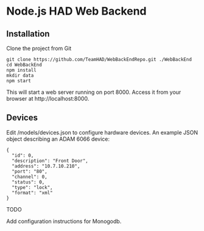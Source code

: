 Node.js HAD Web Backend
=======================

Installation
------------

Clone the project from Git

    git clone https://github.com/TeamHAD/WebBackEndRepo.git ./WebBackEnd
    cd WebBackEnd
    npm install
    mkdir data
    npm start



This will start a web server running on port 8000. Access it from your browser at http://localhost:8000.

Devices
-------
Edit /models/devices.json to configure hardware devices. An example JSON object describing an ADAM 6066 device:

    {
      "id": 0,
      "description": "Front Door",
      "address": "10.7.10.210",
      "port": "80",
      "channel": 0,
      "status": 0,
      "type": "lock",
      "format": "xml"
    }


TODO

Add configuration instructions for Monogodb.

